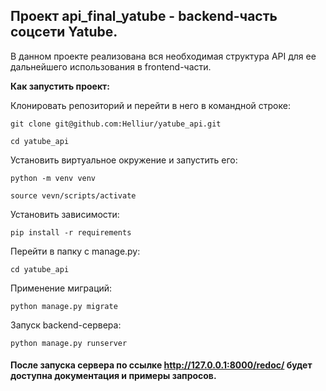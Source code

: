 ## Проект api_final_yatube - backend-часть соцсети Yatube.

В данном проекте реализована вся необходимая структура API для ее дальнейшего использования в frontend-части.

**Как запустить проект:**

Клонировать репозиторий и перейти в него в командной строке:
```
git clone git@github.com:Helliur/yatube_api.git
```
```
cd yatube_api
```
Установить виртуальное окружение и запустить его:
```
python -m venv venv
```
```
source vevn/scripts/activate
```
Установить зависимости:
```
pip install -r requirements
```
Перейти в папку с manage.py:
```
cd yatube_api
```
Применение миграций:
```
python manage.py migrate
```
Запуск backend-сервера:
```
python manage.py runserver
```
#### После запуска сервера по ссылке http://127.0.0.1:8000/redoc/ будет доступна документация и примеры запросов.
